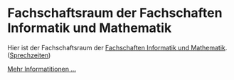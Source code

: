 # Fachschaftsraum der Fachschaften Informatik und Mathematik
Hier ist der Fachschaftsraum der [Fachschaften Informatik und Mathematik](https://www.fs-infmath.uni-kiel.de/wiki/Hauptseite). ([Sprechzeiten](https://www.fs-infmath.uni-kiel.de/wiki/Sprechzeiten))

[Mehr Informatitionen ...](#/markdown/de-DE/fs-infmath_more.md)